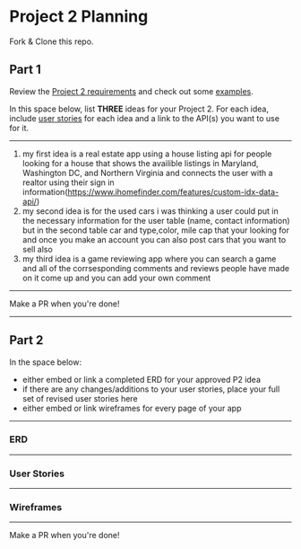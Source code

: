 # Project 2 Planning

Fork & Clone this repo.

## Part 1

Review the [Project 2 requirements](https://romebell.gitbook.io/sei-1019/projects/project-2) and check out some [examples](https://tmdarneille.gitbook.io/seirfx/11-projects/past-projects/project2).

In this space below, list **THREE** ideas for your Project 2. For each idea, include [user stories](https://revelry.co/user-stories-that-dont-suck/) for each idea and a link to the API(s) you want to use for it.

--------------------------------------------------------
1. my first idea is a real estate app using a house listing api for people looking for a house that shows the availible listings in Maryland, Washington DC, and Northern Virginia and connects the user with a realtor using their sign in information(https://www.ihomefinder.com/features/custom-idx-data-api/)
2. my second idea is for the used cars i was thinking a user could put in the necessary information for the user table (name, contact information) but in the second table car and type,color, mile cap that your looking for
and once you make an account you can also post cars that you want to sell also
3. my third idea is a game reviewing app where you can search a game and all of the corrsesponding comments and reviews people have made on it come up and you can add your own comment 
---------------------------------------------------------

Make a PR when you're done!

---

## Part 2

In the space below:
* either embed or link a completed ERD for your approved P2 idea
* if there are any changes/additions to your user stories, place your full set of revised user stories here
* either embed or link wireframes for every page of your app

----------------------------------------------------------
### ERD

----------------------------------------------------------
### User Stories

----------------------------------------------------------
### Wireframes

----------------------------------------------------------

Make a PR when you're done!
